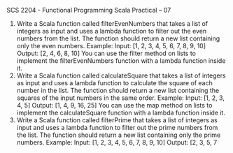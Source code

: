 SCS 2204 - Functional Programming
Scala Practical – 07
1. Write a Scala function called filterEvenNumbers that takes a list of integers as input and uses a
lambda function to filter out the even numbers from the list. The function should return a new
list containing only the even numbers.
Example:
Input: [1, 2, 3, 4, 5, 6, 7, 8, 9, 10]
Output: [2, 4, 6, 8, 10]
You can use the filter method on lists to implement the filterEvenNumbers function with a
lambda function inside it.
2. Write a Scala function called calculateSquare that takes a list of integers as input and uses a
lambda function to calculate the square of each number in the list. The function should return a
new list containing the squares of the input numbers in the same order.
Example:
Input: [1, 2, 3, 4, 5]
Output: [1, 4, 9, 16, 25]
You can use the map method on lists to implement the calculateSquare function with a lambda
function inside it.
3. Write a Scala function called filterPrime that takes a list of integers as input and uses a lambda
function to filter out the prime numbers from the list. The function should return a new list
containing only the prime numbers.
Example:
Input: [1, 2, 3, 4, 5, 6, 7, 8, 9, 10]
Output: [2, 3, 5, 7
